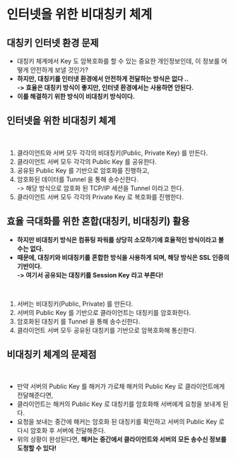 # 인터넷을 위한 비대칭키 체계

## 대칭키 인터넷 환경 문제&#x20;

* 대칭키 체계에서 Key 도 암복호화를 할 수 있는 중요한 개인정보인데, 이 정보를 어떻게 안전하게 보낼 것인가?
* **하지만, 대칭키를 인터넷 환경에서 안전하게 전달하는 방식은 없다 ..**\
  **-> 효율은 대칭키 방식이 좋지만, 인터넷 환경에서는 사용하면 안된다.**
* **이를 해결하기 위한 방식이 비대칭키 방식이다.** &#x20;

## 인터넷을 위한 비대칭키 체계

<figure><img src="../../../../../.gitbook/assets/스크린샷 2024-01-19 14.25.57.png" alt=""><figcaption></figcaption></figure>

1. 클라이언트와 서버 모두 각각의 비대칭키(Public, Private Key) 를 만든다.&#x20;
2. 클라이언트 서버 모두 각각의 Public Key 를 공유한다.&#x20;
3. 공유된 Public Key 를 기반으로 암호화를 진행하고,&#x20;
4. 암호화된 데이터를 Tunnel 을 통해 송수신한다. \
   \-> 해당 방식으로 암호화 된 TCP/IP 세션을 Tunnel 이라고 한다.&#x20;
5. 클라이언트 서버 모두 각각의 Private Key 로 복호화를 진행한다.&#x20;

## 효율 극대화를 위한 혼합(대칭키, 비대칭키) 활용

* **하지만 비대칭키 방식은 컴퓨팅 파워를 상당히 소모하기에 효율적인 방식이라고 볼 수는 없다.**&#x20;
* **때문에, 대칭키와 비대칭키를 혼합한 방식을 사용하게 되며, 해당 방식은 SSL 인증의 기반이다.** \
  **-> 여기서 공유되는 대칭키를 Session Key 라고 부른다!**

<figure><img src="../../../../../.gitbook/assets/스크린샷 2024-01-19 14.40.00.png" alt=""><figcaption></figcaption></figure>

1. 서버는 비대칭키(Public, Private) 를 만든다.&#x20;
2. 서버의 Public Key 를 기반으로 클라이언트는 대칭키를 암호화한다.&#x20;
3. 암호화된 대칭키 를 Tunnel 을 통해 송수신한다.&#x20;
4. 클라이언트 서버 모두 공유된 대칭키를 기반으로 암복호화해 통신한다.

## 비대칭키 체계의 문제점&#x20;

<figure><img src="../../../../../.gitbook/assets/스크린샷 2024-01-19 14.47.26.png" alt=""><figcaption></figcaption></figure>

* 만약 서버의 Public Key 를 해커가 가로채 해커의 Public Key 로 클라이언트에게 전달해준다면,
* 클라이언트는 해커의 Public Key 로 대칭키를 암호화해 서버에게 요청을 보내게 된다.&#x20;
* 요청을 보내는 중간에 해커는 암호화 된 대칭키를 확인하고 서버의 Public Key 로 다시 암호화 후 서버에 전달해준다.&#x20;
* 위의 상황이 완성된다면, **해커는 중간에서 클라이언트와 서버의 모든 송수신 정보를 도청할 수 있다!**
